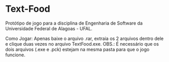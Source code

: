 # Text-Food
Protótipo de jogo para a disciplina de Engenharia de Software da Universidade Federal de Alagoas - UFAL.

Como Jogar: Apenas baixe o arquivo .rar, extraia os 2 arquivos dentro dele e clique duas vezes no arquivo TextFood.exe.
OBS.: É necessário que os dois arquivos (.exe e .pck) estejam na mesma pasta para que o jogo funcione.
